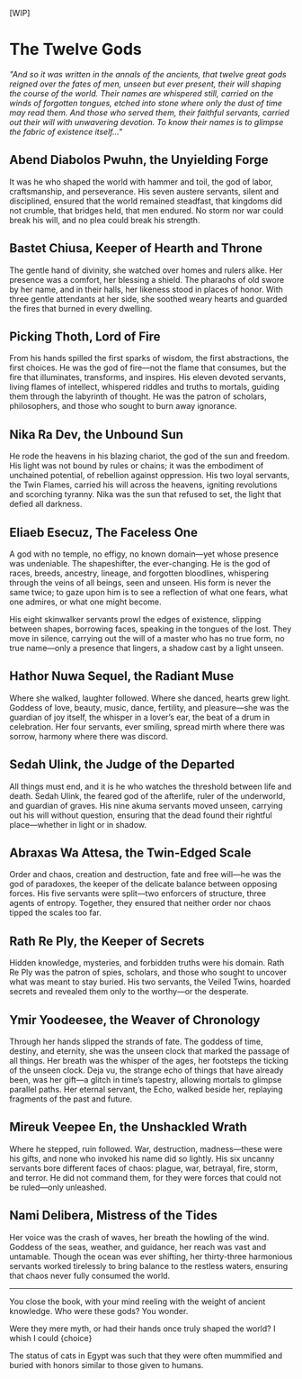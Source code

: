 [WIP]

# The Twelve Gods
*"And so it was written in the annals of the ancients, that twelve great gods reigned over the fates of men, unseen but ever present, their will shaping the course of the world. Their names are whispered still, carried on the winds of forgotten tongues, etched into stone where only the dust of time may read them. And those who served them, their faithful servants, carried out their will with unwavering devotion. To know their names is to glimpse the fabric of existence itself…"*

## Abend Diabolos Pwuhn, the Unyielding Forge
It was he who shaped the world with hammer and toil, the god of labor, craftsmanship, and perseverance. His seven austere servants, silent and disciplined, ensured that the world remained steadfast, that kingdoms did not crumble, that bridges held, that men endured. No storm nor war could break his will, and no plea could break his strength.

## Bastet Chiusa, Keeper of Hearth and Throne
The gentle hand of divinity, she watched over homes and rulers alike. Her presence was a comfort, her blessing a shield. The pharaohs of old swore by her name, and in their halls, her likeness stood in places of honor. With three gentle attendants at her side, she soothed weary hearts and guarded the fires that burned in every dwelling.

## Picking Thoth, Lord of Fire
From his hands spilled the first sparks of wisdom, the first abstractions, the first choices. He was the god of fire—not the flame that consumes, but the fire that illuminates, transforms, and inspires. His eleven devoted servants, living flames of intellect, whispered riddles and truths to mortals, guiding them through the labyrinth of thought. He was the patron of scholars, philosophers, and those who sought to burn away ignorance.

## Nika Ra Dev, the Unbound Sun
He rode the heavens in his blazing chariot, the god of the sun and freedom. His light was not bound by rules or chains; it was the embodiment of unchained potential, of rebellion against oppression. His two loyal servants, the Twin Flames, carried his will across the heavens, igniting revolutions and scorching tyranny. Nika was the sun that refused to set, the light that defied all darkness.

## Eliaeb Esecuz, The Faceless One
A god with no temple, no effigy, no known domain—yet whose presence was undeniable. The shapeshifter, the ever-changing. He is the god of races, breeds, ancestry, lineage, and forgotten bloodlines, whispering through the veins of all beings, seen and unseen. His form is never the same twice; to gaze upon him is to see a reflection of what one fears, what one admires, or what one might become.

His eight skinwalker servants prowl the edges of existence, slipping between shapes, borrowing faces, speaking in the tongues of the lost. They move in silence, carrying out the will of a master who has no true form, no true name—only a presence that lingers, a shadow cast by a light unseen.

## Hathor Nuwa Sequel, the Radiant Muse
Where she walked, laughter followed. Where she danced, hearts grew light. Goddess of love, beauty, music, dance, fertility, and pleasure—she was the guardian of joy itself, the whisper in a lover’s ear, the beat of a drum in celebration. Her four servants, ever smiling, spread mirth where there was sorrow, harmony where there was discord.

## Sedah Ulink, the Judge of the Departed
All things must end, and it is he who watches the threshold between life and death. Sedah Ulink, the feared god of the afterlife, ruler of the underworld, and guardian of graves. His nine akuma servants moved unseen, carrying out his will without question, ensuring that the dead found their rightful place—whether in light or in shadow.

## Abraxas Wa Attesa, the Twin-Edged Scale
Order and chaos, creation and destruction, fate and free will—he was the god of paradoxes, the keeper of the delicate balance between opposing forces. His five servants were split—two enforcers of structure, three agents of entropy. Together, they ensured that neither order nor chaos tipped the scales too far.

## Rath Re Ply, the Keeper of Secrets
Hidden knowledge, mysteries, and forbidden truths were his domain. Rath Re Ply was the patron of spies, scholars, and those who sought to uncover what was meant to stay buried. His two servants, the Veiled Twins, hoarded secrets and revealed them only to the worthy—or the desperate.

## Ymir Yoodeesee, the Weaver of Chronology
Through her hands slipped the strands of fate. The goddess of time, destiny, and eternity, she was the unseen clock that marked the passage of all things. Her breath was the whisper of the ages, her footsteps the ticking of the unseen clock. Deja vu, the strange echo of things that have already been, was her gift—a glitch in time’s tapestry, allowing mortals to glimpse parallel paths. Her eternal servant, the Echo, walked beside her, replaying fragments of the past and future.

## Mireuk Veepee En, the Unshackled Wrath
Where he stepped, ruin followed. War, destruction, madness—these were his gifts, and none who invoked his name did so lightly. His six uncanny servants bore different faces of chaos: plague, war, betrayal, fire, storm, and terror. He did not command them, for they were forces that could not be ruled—only unleashed.

## Nami Delibera, Mistress of the Tides
Her voice was the crash of waves, her breath the howling of the wind. Goddess of the seas, weather, and guidance, her reach was vast and untamable. Though the ocean was ever shifting, her thirty-three harmonious servants worked tirelessly to bring balance to the restless waters, ensuring that chaos never fully consumed the world.

---  

You close the book, with your mind reeling with the weight of ancient knowledge. Who were these gods? You wonder. 

Were they mere myth, or had their hands once truly shaped the world? I whish I could {choice}


The status of cats in Egypt was such that they were often mummified and buried with honors similar to those given to humans.